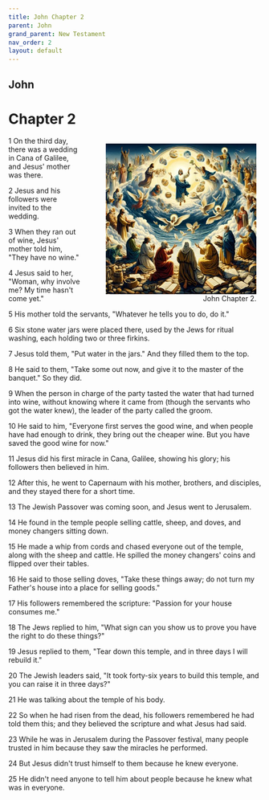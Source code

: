 ```yaml
---
title: John Chapter 2
parent: John
grand_parent: New Testament
nav_order: 2
layout: default
---
```


## John

# Chapter 2

<figure style="float: right; margin-right: 10px;">
    <img src="/assets/Image/John/500/2.jpg" alt="John Chapter 2" style="width: 300px; height: 300px; float: right;padding-left: 10px;"/>
    <figcaption style="clear: both;text-align: right;">John Chapter 2.</figcaption>
</figure>
1 On the third day, there was a wedding in Cana of Galilee, and Jesus' mother was there.

2 Jesus and his followers were invited to the wedding.

3 When they ran out of wine, Jesus' mother told him, "They have no wine."

4 Jesus said to her, "Woman, why involve me? My time hasn't come yet."

5 His mother told the servants, "Whatever he tells you to do, do it."

6 Six stone water jars were placed there, used by the Jews for ritual washing, each holding two or three firkins.

7 Jesus told them, "Put water in the jars." And they filled them to the top.

8 He said to them, "Take some out now, and give it to the master of the banquet." So they did.

9 When the person in charge of the party tasted the water that had turned into wine, without knowing where it came from (though the servants who got the water knew), the leader of the party called the groom.

10 He said to him, "Everyone first serves the good wine, and when people have had enough to drink, they bring out the cheaper wine. But you have saved the good wine for now."

11 Jesus did his first miracle in Cana, Galilee, showing his glory; his followers then believed in him.

12 After this, he went to Capernaum with his mother, brothers, and disciples, and they stayed there for a short time.

13 The Jewish Passover was coming soon, and Jesus went to Jerusalem.

14 He found in the temple people selling cattle, sheep, and doves, and money changers sitting down.

15 He made a whip from cords and chased everyone out of the temple, along with the sheep and cattle. He spilled the money changers' coins and flipped over their tables.

16 He said to those selling doves, "Take these things away; do not turn my Father's house into a place for selling goods."

17 His followers remembered the scripture: "Passion for your house consumes me."

18 The Jews replied to him, "What sign can you show us to prove you have the right to do these things?"

19 Jesus replied to them, "Tear down this temple, and in three days I will rebuild it."

20 The Jewish leaders said, "It took forty-six years to build this temple, and you can raise it in three days?"

21 He was talking about the temple of his body.

22 So when he had risen from the dead, his followers remembered he had told them this; and they believed the scripture and what Jesus had said.

23 While he was in Jerusalem during the Passover festival, many people trusted in him because they saw the miracles he performed.

24 But Jesus didn't trust himself to them because he knew everyone.

25 He didn't need anyone to tell him about people because he knew what was in everyone.


